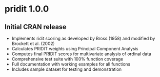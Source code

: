 # pridit 1.0.0

## Initial CRAN release

* Implements ridit scoring as developed by Bross (1958) and modified by Brockett et al. (2002)
* Calculates PRIDIT weights using Principal Component Analysis
* Computes final PRIDIT scores for multivariate analysis of ordinal data
* Comprehensive test suite with 100% function coverage
* Full documentation with working examples for all functions
* Includes sample dataset for testing and demonstration
